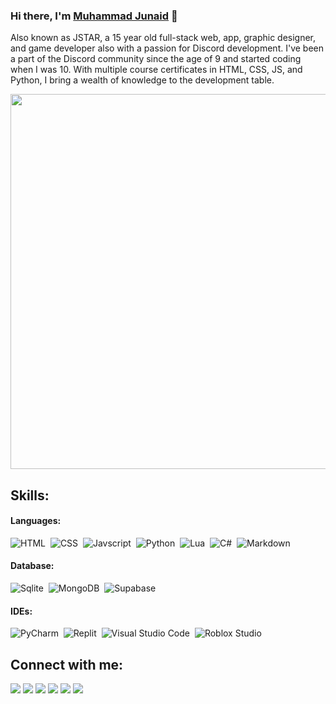 ### Hi there, I'm [Muhammad Junaid](https://junaid.xyz) 👋

Also known as JSTAR, a 15 year old full-stack web, app, graphic designer, and game developer also with a passion for Discord development. I've been a part of the Discord community since the age of 9 and started coding when I was 10. With multiple course certificates in HTML, CSS, JS, and Python, I bring a wealth of knowledge to the development table.

<img src="https://i.imgur.com/8D1fILf.png" height="auto" width="600px">

<!-- ```js
const JSTAR = {
    name: "Muhammad Junaid",
    age: 14,
    location: "Pakistan",
    religion: "Muslim",
    occupation: "Software Engineer",
    languages: ["HTML", "CSS", "JavaScript", "Python", "Lua", "C#", "C++"],
    teams: ["JSTAR's Dévelopment", "INTERSHIP Development"],
    discordTag: "@jstargameryt",
    twitter: "@JStarGamerYT",
    instagram: ["@iam._junaid", "@jstarsdevelopment"],
    patreon: "jstarsdev",
    goals: [
        "Create a development team",
        "Build an awesome community",
        "Assist newcomers in the field",
        "Master multiple programming languages",
        "Develop a successful Discord bot"
    ],
    totalBots: 35,
    pendingBots: ["PlanePal", "Multi-Life"],
    createdRepositories: 7,
    discordExperienceYears: 5,
    codingExperienceYears: 4,
    startAge: 10
};
``` -->

## Skills:

#### Languages:

![HTML](https://img.shields.io/badge/Html-D92D00?style=for-the-badge&logo=html5&logoColor=white)&nbsp;
![CSS](https://img.shields.io/badge/Css-006BB4?style=for-the-badge&logo=css3&logoColor=white)&nbsp;
![Javscript](https://img.shields.io/badge/Javascript-ED8B00?style=for-the-badge&logo=javascript&logoColor=white)&nbsp;
![Python](https://img.shields.io/badge/Python-3776AB?style=for-the-badge&logo=python&logoColor=white)&nbsp;
![Lua](https://img.shields.io/badge/Lua-000081?style=for-the-badge&logo=lua&logoColor=white)&nbsp;
![C#](https://img.shields.io/badge/csharp-320081?style=for-the-badge&logo=csharp&logoColor=white)&nbsp;
![Markdown](https://img.shields.io/badge/markdown-%23000000.svg?style=for-the-badge&logo=markdown&logoColor=white)

#### Database:

![Sqlite](https://img.shields.io/badge/sqlite-003B57?style=for-the-badge&logo=sqlite&logoColor=white)&nbsp;
![MongoDB](https://img.shields.io/badge/mongodb-4DB33D?style=for-the-badge&logo=mongodb&logoColor=white)&nbsp;
![Supabase](https://img.shields.io/badge/supabase-3ECF8E?style=for-the-badge&logo=supabase&logoColor=white)&nbsp;

#### IDEs:

![PyCharm](https://img.shields.io/badge/pycharm-143?style=for-the-badge&logo=pycharm&logoColor=black&color=black&labelColor=green)&nbsp;
![Replit](https://img.shields.io/badge/Replit-F26201?style=for-the-badge&logo=replit&logoColor=white)&nbsp;
![Visual Studio Code](https://img.shields.io/badge/Visual%20Studio%20Code-0078d7.svg?style=for-the-badge&logo=visual-studio-code&logoColor=white)&nbsp;
![Roblox Studio](https://img.shields.io/badge/Roblox%20Studio-00A0FF?style=for-the-badge&logo=robloxstudio&logoColor=white)&nbsp;

## Connect with me:

<p align = "center">

[<img src="https://img.shields.io/badge/linktree-43E660?&style=for-the-badge&logo=linktree&logoColor=white&color=43E660" />](https://linktr.ee/jstarsdev)
[<img src ="https://img.shields.io/badge/website-5407E4?&style=for-the-badge&logo=www&logoColor=white">](https://junaid.xyz)
[<img src="https://img.shields.io/badge/discord-404EED?&style=for-the-badge&logo=discord&logoColor=white" />](https://discord.gg/)
[<img src="https://img.shields.io/badge/patreon-F96D59?&style=for-the-badge&logo=patreon&logoColor=white" />](https://patreon.com/jstarsdev)
[<img src="https://img.shields.io/badge/instagram-E52765?&style=for-the-badge&logo=instagram&logoColor=white" />](https://instagram.com/iam.junaidd)
[<img src="https://img.shields.io/badge/twitter-000?&style=for-the-badge&logo=x&logoColor=white&color=black" />](https://twitter.com/jstargameryt) 
</p>

<!-- <a href="https://github.com/devjstar/github-readme-stats"><img align="center" src="https://github-readme-stats.vercel.app/api?username=devjstar&show_icons=true&include_all_commits=true&theme=buefy&hide_border=true" alt="JSTAR's GitHub Stats" /></a> <a href="https://github.com/devjstar/github-readme-stats"><img align="center" src="https://github-readme-stats.vercel.app/api/top-langs/?username=devjstar&layout=compact&theme=buefy&hide_border=true" /></a> -->

